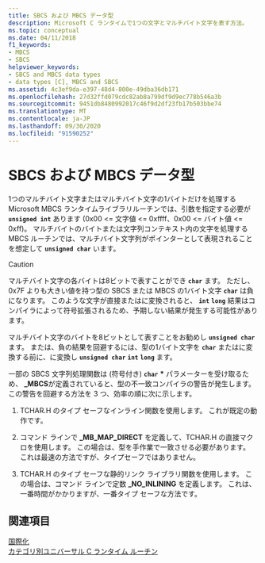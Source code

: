 ```yaml
---
title: SBCS および MBCS データ型
description: Microsoft C ランタイムで1つの文字とマルチバイト文字を表す方法。
ms.topic: conceptual
ms.date: 04/11/2018
f1_keywords:
- MBCS
- SBCS
helpviewer_keywords:
- SBCS and MBCS data types
- data types [C], MBCS and SBCS
ms.assetid: 4c3ef9da-e397-48d4-800e-49dba36db171
ms.openlocfilehash: 27d32ffd079cdc82ab8a799df9d9ec778b546a3b
ms.sourcegitcommit: 9451db8480992017c46f9d2df23fb17b503bbe74
ms.translationtype: MT
ms.contentlocale: ja-JP
ms.lasthandoff: 09/30/2020
ms.locfileid: "91590252"
---
```

# <a name="sbcs-and-mbcs-data-types"></a>SBCS および MBCS データ型

1つのマルチバイト文字またはマルチバイト文字の1バイトだけを処理する Microsoft MBCS ランタイムライブラリルーチンでは、引数を指定する必要が **`unsigned int`** あります (0x00 <= 文字値 <= 0xffff、0x00 <= バイト値 <= 0xff)。 マルチバイトのバイトまたは文字列コンテキスト内の文字を処理する MBCS ルーチンでは、マルチバイト文字列がポインターとして表現されることを想定して **`unsigned char`** います。

> [!CAUTION]
> マルチバイト文字の各バイトは8ビットで表すことができ **`char`** ます。 ただし、0x7F よりも大きい値を持つ型の SBCS または MBCS の1バイト文字 **`char`** は負になります。 このような文字が直接またはに変換されると、 **`int`** **`long`** 結果はコンパイラによって符号拡張されるため、予期しない結果が発生する可能性があります。

マルチバイト文字のバイトを8ビットとして表すことをお勧めし **`unsigned char`** ます。 または、負の結果を回避するには、型の1バイト文字を **`char`** またはに変換する前に、に変換し **`unsigned char`** **`int`** **`long`** ます。

一部の SBCS 文字列処理関数は (符号付き) **`char`** <strong>\*</strong> パラメーターを受け取るため、 **_MBCS**が定義されていると、型の不一致コンパイラの警告が発生します。 この警告を回避する方法を 3 つ、効率の順に次に示します。

1. TCHAR.H のタイプ セーフなインライン関数を使用します。 これが既定の動作です。

1. コマンド ラインで **_MB_MAP_DIRECT** を定義して、TCHAR.H の直接マクロを使用します。 この場合は、型を手作業で一致させる必要があります。 これは最速の方法ですが、タイプセーフではありません。

1. TCHAR.H のタイプ セーフな静的リンク ライブラリ関数を使用します。 この場合は、コマンド ラインで定数 **_NO_INLINING** を定義します。 これは、一番時間がかかりますが、一番タイプ セーフな方法です。

## <a name="see-also"></a>関連項目

[国際化](../c-runtime-library/internationalization.md)<br/>
[カテゴリ別ユニバーサル C ランタイム ルーチン](../c-runtime-library/run-time-routines-by-category.md)<br/>
